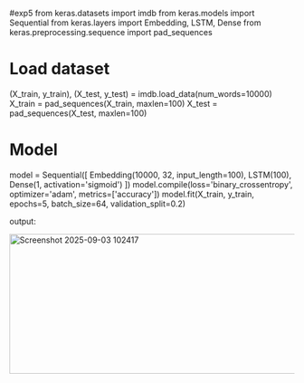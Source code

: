 #exp5
from keras.datasets import imdb
from keras.models import Sequential
from keras.layers import Embedding, LSTM, Dense
from keras.preprocessing.sequence import pad_sequences
# Load dataset
(X_train, y_train), (X_test, y_test) = imdb.load_data(num_words=10000)
X_train = pad_sequences(X_train, maxlen=100)
X_test = pad_sequences(X_test, maxlen=100)
# Model
model = Sequential([
Embedding(10000, 32, input_length=100),
LSTM(100),
Dense(1, activation='sigmoid')
])
model.compile(loss='binary_crossentropy', optimizer='adam', metrics=['accuracy'])
model.fit(X_train, y_train, epochs=5, batch_size=64, validation_split=0.2)


output:

<img width="1032" height="247" alt="Screenshot 2025-09-03 102417" src="https://github.com/user-attachments/assets/fb12e336-2d31-426e-961e-18ec832c813b" />

